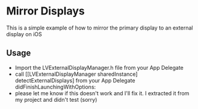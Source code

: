 # Mirror Displays

This is a simple example of how to mirror the primary display to an external display on iOS

## Usage

- Import the LVExternalDisplayManager.h file from your App Delegate
- call [[LVExternalDisplayManager sharedInstance] detectExternalDisplays] from your App Delegate didFinishLaunchingWithOptions:
- please let me know if this doesn't work and I'll fix it.  I extracted it from my project and didn't test (sorry)